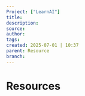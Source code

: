 ```yaml
---
Project: ["LearnAI"]
title: 
description: 
source: 
author: 
tags: 
created: 2025-07-01 | 10:37
parent: Resource
branch: 
---
```

# Resources